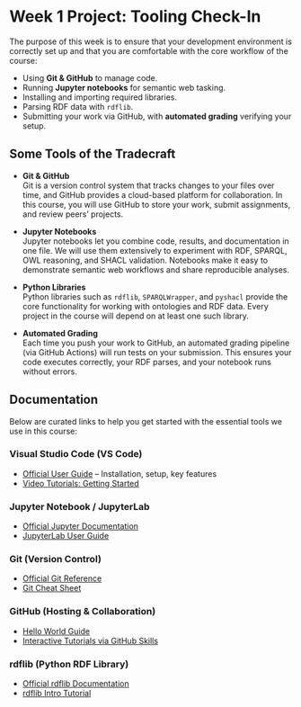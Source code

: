 # Week 1 Project: Tooling Check-In

The purpose of this week is to ensure that your development environment is correctly set up and that you are comfortable with the core workflow of the course:

- Using **Git & GitHub** to manage code.
- Running **Jupyter notebooks** for semantic web tasking.
- Installing and importing required libraries.
- Parsing RDF data with `rdflib`.
- Submitting your work via GitHub, with **automated grading** verifying your setup.

## Some Tools of the Tradecraft

- **Git & GitHub**  
  Git is a version control system that tracks changes to your files over time, and GitHub provides a cloud-based platform for collaboration. In this course, you will use GitHub to store your work, submit assignments, and review peers’ projects. 

- **Jupyter Notebooks**  
  Jupyter notebooks let you combine code, results, and documentation in one file. We will use them extensively to experiment with RDF, SPARQL, OWL reasoning, and SHACL validation. Notebooks make it easy to demonstrate semantic web workflows and share reproducible analyses.

- **Python Libraries**  
  Python libraries such as `rdflib`, `SPARQLWrapper`, and `pyshacl` provide the core functionality for working with ontologies and RDF data. Every project in the course will depend on at least one such library.  

- **Automated Grading**  
  Each time you push your work to GitHub, an automated grading pipeline (via GitHub Actions) will run tests on your submission. This ensures your code executes correctly, your RDF parses, and your notebook runs without errors. 

## Documentation

Below are curated links to help you get started with the essential tools we use in this course:

###  Visual Studio Code (VS Code)
- [Official User Guide](https://code.visualstudio.com/docs) – Installation, setup, key features  
- [Video Tutorials: Getting Started](https://code.visualstudio.com/docs/introvideos/basics)  

###  Jupyter Notebook / JupyterLab
- [Official Jupyter Documentation](https://docs.jupyter.org/)  
- [JupyterLab User Guide](https://jupyterlab.readthedocs.io/)  

###  Git (Version Control)
- [Official Git Reference](https://git-scm.com/docs)  
- [Git Cheat Sheet](https://education.github.com/git-cheat-sheet-education.pdf)

###  GitHub (Hosting & Collaboration)
- [Hello World Guide](https://docs.github.com/en/get-started/quickstart/hello-world)  
- [Interactive Tutorials via GitHub Skills](https://learn.github.com/skills)

###  rdflib (Python RDF Library)
- [Official rdflib Documentation](https://rdflib.readthedocs.io/)  
- [rdflib Intro Tutorial](https://github.com/RDFLib/rdflib/blob/main/docs/intro_to_creating_rdf.md)  



